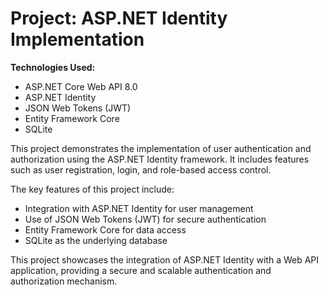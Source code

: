 # Project: ASP.NET Identity Implementation

**Technologies Used:**
- ASP.NET Core Web API 8.0
- ASP.NET Identity
- JSON Web Tokens (JWT)
- Entity Framework Core
- SQLite

This project demonstrates the implementation of user authentication and authorization using the ASP.NET Identity framework. It includes features such as user registration, login, and role-based access control.

The key features of this project include:

- Integration with ASP.NET Identity for user management
- Use of JSON Web Tokens (JWT) for secure authentication
- Entity Framework Core for data access
- SQLite as the underlying database

This project showcases the integration of ASP.NET Identity with a Web API application, providing a secure and scalable authentication and authorization mechanism.
